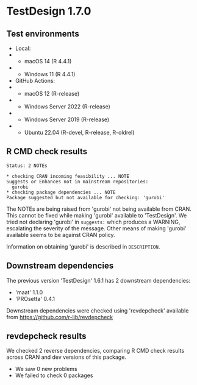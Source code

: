 # TestDesign 1.7.0

## Test environments

* Local:
* * macOS 14 (R 4.4.1)
* * Windows 11 (R 4.4.1)
* GitHub Actions:
* * macOS 12 (R-release)
* * Windows Server 2022 (R-release)
* * Windows Server 2019 (R-release)
* * Ubuntu 22.04 (R-devel, R-release, R-oldrel)

## R CMD check results

```
Status: 2 NOTEs

* checking CRAN incoming feasibility ... NOTE
Suggests or Enhances not in mainstream repositories:
  gurobi
* checking package dependencies ... NOTE
Package suggested but not available for checking: 'gurobi'
```

The NOTEs are being raised from 'gurobi' not being available from CRAN. This cannot be fixed while making 'gurobi' available to 'TestDesign'. We tried not declaring 'gurobi' in `suggests:` which produces a WARNING, escalating the severity of the message. Other means of making 'gurobi' available seems to be against CRAN policy.

Information on obtaining 'gurobi' is described in `DESCRIPTION`.

## Downstream dependencies

The previous version 'TestDesign' 1.6.1 has 2 downstream dependencies:

- 'maat' 1.1.0
- 'PROsetta' 0.4.1

Downstream dependencies were checked using 'revdepcheck' available from https://github.com/r-lib/revdepcheck

## revdepcheck results

We checked 2 reverse dependencies, comparing R CMD check results across CRAN and dev versions of this package.

 * We saw 0 new problems
 * We failed to check 0 packages
